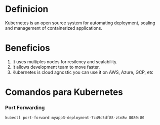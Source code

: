 # Definicion
Kubernetes is an open source system for automating deployment, scaling and management of containerized applications.
# Beneficios
1. It uses multiples nodes for resilency and scalability.
2. It allows development team to move faster.
3. Kubernetes is cloud agnostic you can use it on AWS, Azure, GCP, etc

# Comandos para Kubernetes
### Port Forwarding
 `kubectl port-forward myapp3-deployment-7c49c5df88-ztn8w 8080:80 `
